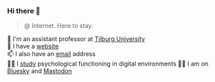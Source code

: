 ### Hi there 👋

>@ Internet. Here to stay.

🔭 I'm an assistant professor at [Tilburg University](https://www.tilburguniversity.edu/staff/m-j-vuorre)  
💾 I have a [website](https://vuorre.com)  
📫 I also have an [email](mailto:m.j.vuorre@tilburguniversity.edu) address  
🧑‍🎓 I [study](https://scholar.google.com/citations?hl=en&user=I4DSy-8AAAAJ&view_op=list_works&sortby=pubdate) psychological functioning in digital environments
🧛‍♀️ I am on [Bluesky](https://bsky.app/profile/matti.vuorre.com) and [Mastodon](https://bayes.club/@matti)

